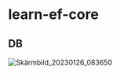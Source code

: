 # learn-ef-core

## DB

![Skärmbild_20230126_083650](https://user-images.githubusercontent.com/46992305/214781458-ba00ad48-9ef8-45e1-a88f-7205a20016d3.png)
